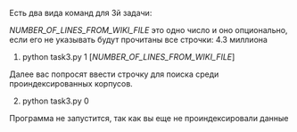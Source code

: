 Есть два вида команд для 3й задачи:

_NUMBER_OF_LINES_FROM_WIKI_FILE_ это одно число и оно опционально, если его не указывать будут прочитаны все строчки: 4.3 миллиона

1. python task3.py 1 [_NUMBER_OF_LINES_FROM_WIKI_FILE_]

Далее вас попросят ввести строчку для поиска среди проиндексированных корпусов.

2. python task3.py 0

Программа не запустится, так как вы еще не проиндексировали данные
